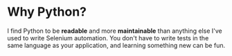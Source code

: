 # Why Python?
I find Python to be **readable** and more **maintainable** than anything else I've used to write Selenium automation. You don't have to write tests in the same language as your application, and learning something new can be fun.
